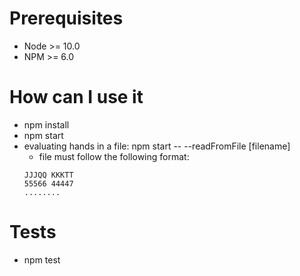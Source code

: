 # Prerequisites
- Node >= 10.0
- NPM >= 6.0

# How can I use it
- npm install
- npm start
- evaluating hands in a file: npm start -- --readFromFile [filename]
    - file must follow the following format:
    ```
    JJJQQ KKKTT
    55566 44447
    ........
    ```

# Tests
- npm test
